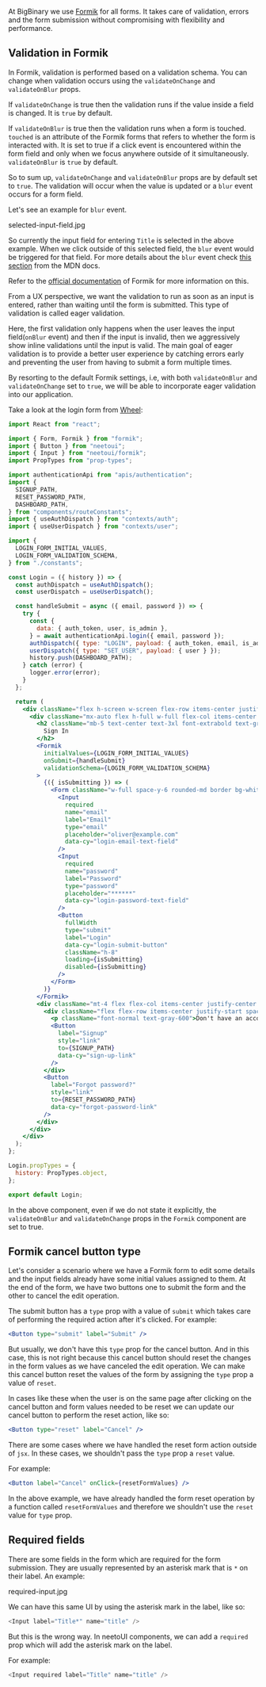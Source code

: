 At BigBinary we use [Formik](https://formik.org/) for all forms. It takes care
of validation, errors and the form submission without compromising with
flexibility and performance.

## Validation in Formik

In Formik, validation is performed based on a validation schema. You can change
when validation occurs using the `validateOnChange` and `validateOnBlur` props.

If `validateOnChange` is true then the validation runs if the value inside a
field is changed. It is `true` by default.

If `validateOnBlur` is true then the validation runs when a form is touched.
`touched` is an attribute of the Formik forms that refers to whether the form is
interacted with. It is set to true if a click event is encountered within the
form field and only when we focus anywhere outside of it simultaneously.
`validateOnBlur` is `true` by default.

So to sum up, `validateOnChange` and `validateOnBlur` props are by default set to `true`. The validation will occur when the value is updated or a `blur` event occurs for a form field.

Let's see an example for `blur` event.

<image>selected-input-field.jpg</image>

So currently the input field for entering `Title` is selected in the above example. When we click outside of this selected field, the `blur` event would be triggered for that field. For more details about the `blur` event check [this section](https://developer.mozilla.org/en-US/docs/Web/API/Element/blur_event) from the MDN docs.

Refer to the
[official documentation](https://formik.org/docs/guides/validation) of Formik
for more information on this.

From a UX perspective, we want the validation to run as soon as an input is entered, rather than waiting until the form is submitted. This type of validation is called eager validation.

Here, the first validation only happens when the user leaves the input field(`onBlur` event) and then if the input is invalid, then we aggressively show inline validations until the input is valid. The main goal of eager validation is to provide a better user experience by catching errors early and preventing the user from having to submit a form multiple times.

By resorting to the default Formik settings, i.e, with both `validateOnBlur` and `validateOnChange` set to `true`, we will be able to incorporate eager validation into our application.

Take a look at the login form from
[Wheel](https://github.com/bigbinary/wheel/blob/master/app/javascript/src/components/Authentication/Login.jsx):

```jsx
import React from "react";

import { Form, Formik } from "formik";
import { Button } from "neetoui";
import { Input } from "neetoui/formik";
import PropTypes from "prop-types";

import authenticationApi from "apis/authentication";
import {
  SIGNUP_PATH,
  RESET_PASSWORD_PATH,
  DASHBOARD_PATH,
} from "components/routeConstants";
import { useAuthDispatch } from "contexts/auth";
import { useUserDispatch } from "contexts/user";

import {
  LOGIN_FORM_INITIAL_VALUES,
  LOGIN_FORM_VALIDATION_SCHEMA,
} from "./constants";

const Login = ({ history }) => {
  const authDispatch = useAuthDispatch();
  const userDispatch = useUserDispatch();

  const handleSubmit = async ({ email, password }) => {
    try {
      const {
        data: { auth_token, user, is_admin },
      } = await authenticationApi.login({ email, password });
      authDispatch({ type: "LOGIN", payload: { auth_token, email, is_admin } });
      userDispatch({ type: "SET_USER", payload: { user } });
      history.push(DASHBOARD_PATH);
    } catch (error) {
      logger.error(error);
    }
  };

  return (
    <div className="flex h-screen w-screen flex-row items-center justify-center overflow-y-auto overflow-x-hidden bg-gray-100 p-6">
      <div className="mx-auto flex h-full w-full flex-col items-center justify-center sm:max-w-md">
        <h2 className="mb-5 text-center text-3xl font-extrabold text-gray-800">
          Sign In
        </h2>
        <Formik
          initialValues={LOGIN_FORM_INITIAL_VALUES}
          onSubmit={handleSubmit}
          validationSchema={LOGIN_FORM_VALIDATION_SCHEMA}
        >
          {({ isSubmitting }) => (
            <Form className="w-full space-y-6 rounded-md border bg-white p-8 shadow">
              <Input
                required
                name="email"
                label="Email"
                type="email"
                placeholder="oliver@example.com"
                data-cy="login-email-text-field"
              />
              <Input
                required
                name="password"
                label="Password"
                type="password"
                placeholder="******"
                data-cy="login-password-text-field"
              />
              <Button
                fullWidth
                type="submit"
                label="Login"
                data-cy="login-submit-button"
                className="h-8"
                loading={isSubmitting}
                disabled={isSubmitting}
              />
            </Form>
          )}
        </Formik>
        <div className="mt-4 flex flex-col items-center justify-center space-y-2">
          <div className="flex flex-row items-center justify-start space-x-1">
            <p className="font-normal text-gray-600">Don't have an account?</p>
            <Button
              label="Signup"
              style="link"
              to={SIGNUP_PATH}
              data-cy="sign-up-link"
            />
          </div>
          <Button
            label="Forgot password?"
            style="link"
            to={RESET_PASSWORD_PATH}
            data-cy="forgot-password-link"
          />
        </div>
      </div>
    </div>
  );
};

Login.propTypes = {
  history: PropTypes.object,
};

export default Login;
```

In the above component, even if we do not state it explicitly, the `validateOnBlur` and `validateOnChange` props in the `Formik`
component are set to true.

## Formik cancel button type

Let's consider a scenario where we have a Formik form to edit some details and the input fields already have some initial values assigned to them.
At the end of the form, we have two buttons one to submit the form and the other to cancel the edit operation.

The submit button has a `type` prop with a value of `submit` which takes care of performing the required action after it's clicked.
For example:

```jsx
<Button type="submit" label="Submit" />
```

But usually, we don't have this `type` prop for the cancel button. And in this case, this is not right because this cancel button should reset the changes in the form values as we have canceled the edit operation. We can make this cancel button reset the values of the form by assigning the `type` prop a value of `reset`.

In cases like these when the user is on the same page after clicking on the cancel button and form values needed to be reset we can update our cancel button to perform the reset action, like so:

```jsx
<Button type="reset" label="Cancel" />
```

There are some cases where we have handled the reset form action outside of `jsx`. In these cases, we shouldn't pass the `type` prop a `reset` value.

For example:

```jsx
<Button label="Cancel" onClick={resetFormValues} />
```

In the above example, we have already handled the form reset operation by a function called `resetFormValues` and therefore we shouldn't use the `reset` value for `type` prop.

## Required fields

There are some fields in the form which are required for the form submission. They are usually represented by an asterisk mark that is `*` on their label. An example:

<image>required-input.jpg</image>

We can have this same UI by using the asterisk mark in the label, like so:

```js
<Input label="Title*" name="title" />
```

But this is the wrong way. In neetoUI components, we can add a `required` prop which will add the asterisk mark on the label.

For example:

```js
<Input required label="Title" name="title" />
```
